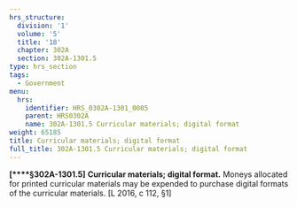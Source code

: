 ```yaml
---
hrs_structure:
  division: '1'
  volume: '5'
  title: '18'
  chapter: 302A
  section: 302A-1301.5
type: hrs_section
tags:
  - Government
menu:
  hrs:
    identifier: HRS_0302A-1301_0005
    parent: HRS0302A
    name: 302A-1301.5 Curricular materials; digital format
weight: 65185
title: Curricular materials; digital format
full_title: 302A-1301.5 Curricular materials; digital format
---
```

**[****§302A-1301.5]** **Curricular materials; digital format.** Moneys allocated for printed curricular materials may be expended to purchase digital formats of the curricular materials. [L 2016, c 112, §1]